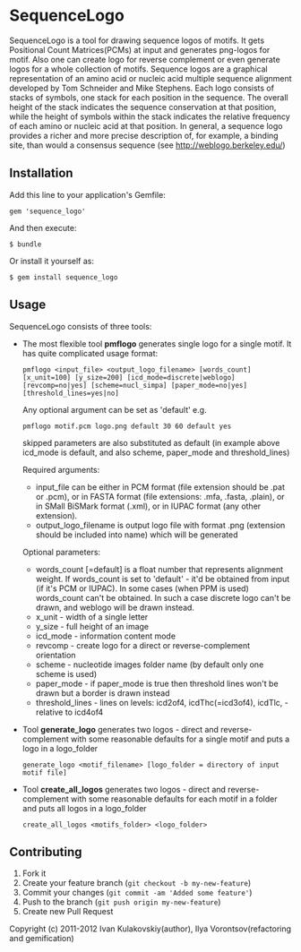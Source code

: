 # SequenceLogo

SequenceLogo is a tool for drawing sequence logos of motifs. It gets Positional Count Matrices(PCMs) at input and generates png-logos for motif. Also one can create logo for reverse complement or even generate logos for a whole collection of motifs.
Sequence logos are a graphical representation of an amino acid or nucleic acid multiple sequence alignment developed by Tom Schneider and Mike Stephens. Each logo consists of stacks of symbols, one stack for each position in the sequence. The overall height of the stack indicates the sequence conservation at that position, while the height of symbols within the stack indicates the relative frequency of each amino or nucleic acid at that position. In general, a sequence logo provides a richer and more precise description of, for example, a binding site, than would a consensus sequence (see http://weblogo.berkeley.edu/)
 

## Installation

Add this line to your application's Gemfile:

    gem 'sequence_logo'

And then execute:

    $ bundle

Or install it yourself as:

    $ gem install sequence_logo

## Usage

SequenceLogo consists of three tools:
* The most flexible tool **pmflogo** generates single logo for a single motif. It has quite complicated usage format:
  
  `pmflogo <input_file> <output_logo_filename> [words_count] [x_unit=100] [y_size=200] [icd_mode=discrete|weblogo] [revcomp=no|yes] [scheme=nucl_simpa] [paper_mode=no|yes] [threshold_lines=yes|no]`
  
  Any optional argument can be set as 'default' e.g.
  
  `pmflogo motif.pcm logo.png default 30 60 default yes`
  
  skipped parameters are also substituted as default (in example above icd_mode is default, and also scheme, paper_mode and threshold_lines)


  Required arguments:
    * input_file can be either in PCM format (file extension should be .pat or .pcm), or in FASTA format (file extensions: .mfa, .fasta, .plain), or in SMall BiSMark format (.xml), or in IUPAC format (any other extension).
    * output_logo_filename is output logo file with format .png (extension should be included into name) which will be generated
    
  Optional parameters:
    * words_count [=default] is a float number that represents alignment weight. If words_count is set to 'default' - it'd be obtained from input (if it's PCM or IUPAC). In some cases (when PPM is used) words_count can't be obtained. In such a case discrete logo can't be drawn, and weblogo will be drawn instead.
    * x_unit - width of a single letter
    * y_size - full height of an image
    * icd_mode - information content mode
    * revcomp - create logo for a direct or reverse-complement orientation
    * scheme - nucleotide images folder name (by default only one scheme is used)
    * paper_mode - if paper_mode is true then threshold lines won't be drawn but a border is drawn instead
    * threshold_lines - lines on levels: icd2of4, icdThc(=icd3of4), icdTlc, - relative to icd4of4
  
* Tool **generate_logo** generates two logos - direct and reverse-complement with some reasonable defaults for a single motif and puts a logo in a logo_folder
  
  `generate_logo <motif_filename> [logo_folder = directory of input motif file]`

* Tool **create_all_logos** generates two logos - direct and reverse-complement with some reasonable defaults for each motif in a folder and puts all logos in a logo_folder

  `create_all_logos <motifs_folder> <logo_folder>`
 
 
## Contributing

1. Fork it
2. Create your feature branch (`git checkout -b my-new-feature`)
3. Commit your changes (`git commit -am 'Added some feature'`)
4. Push to the branch (`git push origin my-new-feature`)
5. Create new Pull Request

Copyright (c) 2011-2012 Ivan Kulakovskiy(author), Ilya Vorontsov(refactoring and gemification)